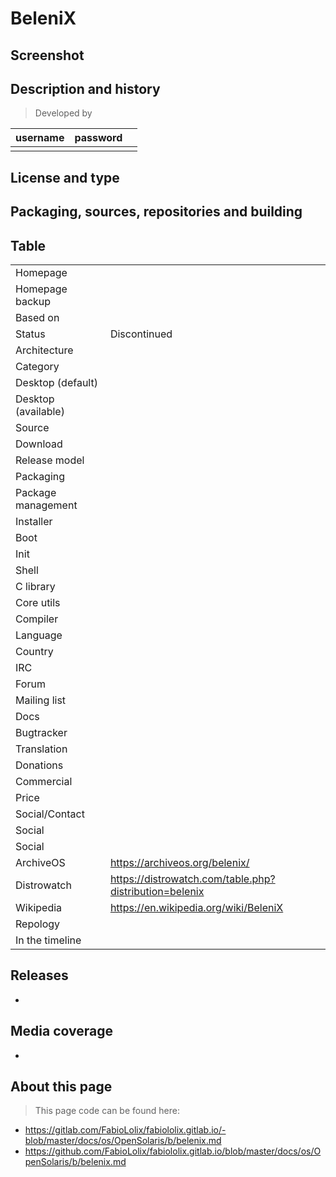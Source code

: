 # BeleniX

## Screenshot


## Description and history

>

> Developed by

| username | password |  |
|----------|----------|--|
|  |  |  |


## License and type

>


## Packaging, sources, repositories and building

>


## Table

|                       |  |
|-----------------------|--|
| Homepage              |  |
| Homepage backup       |  |
| Based on              |  |
| Status                | Discontinued |
| Architecture          |  |
| Category              |  |
| Desktop (default)     |  |
| Desktop (available)   |  |
| Source                |  |
| Download              |  |
| Release model         |  |
| Packaging             |  |
| Package management    |  |
| Installer             |  |
| Boot                  |  |
| Init                  |  |
| Shell                 |  |
| C library             |  |
| Core utils            |  |
| Compiler              |  |
| Language              |  |
| Country               |  |
| IRC                   |  |
| Forum                 |  |
| Mailing list          |  |
| Docs                  |  |
| Bugtracker            |  |
| Translation           |  |
| Donations             |  |
| Commercial            |  |
| Price                 |  |
| Social/Contact        |  |
| Social                |  |
| Social                |  |
| ArchiveOS             | <https://archiveos.org/belenix/> |
| Distrowatch           | <https://distrowatch.com/table.php?distribution=belenix> |
| Wikipedia             | <https://en.wikipedia.org/wiki/BeleniX> |
| Repology              |  |
| In the timeline       |  |


## Releases

* 


## Media coverage

* 


## About this page

> This page code can be found here:

* <https://gitlab.com/FabioLolix/fabiololix.gitlab.io/-blob/master/docs/os/OpenSolaris/b/belenix.md>
* <https://github.com/FabioLolix/fabiololix.gitlab.io/blob/master/docs/os/OpenSolaris/b/belenix.md>
